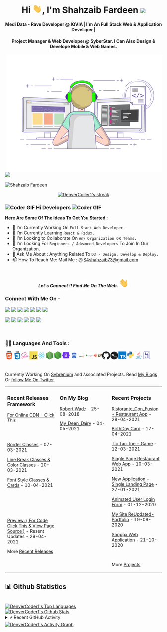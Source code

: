 <!-- First Main Heading -->
<h1 align="center"> Hi <img src="https://raw.githubusercontent.com/ABSphreak/ABSphreak/master/gifs/Hi.gif" width="30px">, I'm Shahzaib Fardeen <img src="https://emojis.slackmojis.com/emojis/images/1531849430/4246/blob-sunglasses.gif?1531849430" width="28"/> </h1>


<!-- Brief Text About Myself -->
<h4 align="center"> Medi Data - Rave Developer @ IQVIA | I'm An Full Stack Web & Application Developer | </h4>
<h4 align="center"> Project Manager & Web Developer @ SyberStar. I Can Also Design & Develope Mobile & Web Games. </h4>


<!-- Typing Master Picture --> 
<img align="right" alt="GIF" src="https://raw.githubusercontent.com/devSouvik/devSouvik/master/gif3.gif" width="500"/>
<br />
<br />


<!-- My Portfolio Bars -->
[<img src="https://img.shields.io/badge/-My_Website-000000?style=social&logo=google"/>]()



<!-- Profile Views -->
<p align="left"> <img src="https://komarev.com/ghpvc/?username=Shahzaibfardeen" alt="Shahzaib Fardeen" /> </p>


<!-- Center Social Icons Follow Tabs
<p align="center">
  <a href="https://www.youtube.com/c/DevProTips?sub_confirmation=1"><img alt="youtube subscribers" title="Subscribe to my YouTube channel" src="https://freshidea.com/jonah/youtube-api/subscribers-badge.php?color=red&label=Subscribe&style=for-the-badge"/></a> 
  <a href="https://www.youtube.com/c/DevProTips"><img alt="youtube views" title="YouTube views" src="https://freshidea.com/jonah/youtube-api/view-count-badge-temp.php?label=Views&color=e1ad0e&style=for-the-badge#2"/></a> 
  <a href="https://twitter.com/DenverCoder1"><img alt="followers" title="Follow me on Twitter" src="https://img.shields.io/twitter/follow/DenverCoder1?color=55960c&label=Follow&logo=twitter&logoColor=white&style=for-the-badge"/></a>
  <a href="https://github.com/DenverCoder1"><img alt="followers" title="Follow me on Github" src="https://img.shields.io/github/followers/DenverCoder1?color=236ad3&style=for-the-badge&logo=github&label=Follow"/></a>
  <a href="https://github.com/DenverCoder1/Simple-View-Counter"><img alt="views" title="Github views" src="https://freshidea.com/jonah/app/ghpvc/"/></a>
</p> -->


<!-- Github Streaks Stats -->
<p align="center">
  <a href="https://github.com/DenverCoder1/github-readme-streak-stats">
    <img title="🔥 Get streak stats for your profile at git.io/streak-stats" alt="DenverCoder1's streak" src="https://github-readme-streak-stats.herokuapp.com/?user=shahzaibfardeen&theme=black-ice&hide_border=true&stroke=0000&background=060A0CD0"/>
  </a>
</p>


<!-- Skyline
<div align="center"><table>
  <tr><th><a href="https://skyline.github.com/arshdeepsahni/2020"><img width="1000px" src="https://user-images.githubusercontent.com/56549294/109688463-4b205900-7baa-11eb-9a16-e8df056b2e14.gif"></a></th></tr>
</table></div> -->


<!-- Github Streaks Stats - Black & Orange Combo 
[![GitHub Streak](https://github-readme-streak-stats.herokuapp.com/?user=shahzaibfardeen&theme=highcontrast)](https://github.com/DenverCoder1/github-readme-streak-stats)
<br> -->


<!-- Main Content Of The Page -->
### <img src="https://media.giphy.com/media/Veq8KumKpSCcfZ71P1/giphy.gif" alt="Coder GIF" width="23" height="23"> Hi Developers <img src="https://media.giphy.com/media/Veq8KumKpSCcfZ71P1/giphy.gif" alt="Coder GIF" width="23" height="23">


**Here Are Some Of The Ideas To Get You Started :** 
- 🔭 I’m Currently Working On `Full Stack Web Developer.` <br>
- 🌱 I’m Currently Learning `React & Redux.` <br>
- 👯 I’m Looking to Collaborate On `Any Organization OR Teams.` <br>
- 🤔 I’m Looking For `Beginners / Advanced Developers` To Join In Our Organization. <br>
- 💬 Ask Me About : Anything Related To `D3 - Design, Develop & Deploy.` <br>
- 📫 How To Reach Me: Mail Me : @ S4shahzaib73@gmail.com <br>
<br>


<!-- ## 📘 My top open source projects For Later Purpose 
<table>
  <thead align="center">
    <tr border: none;>
      <td><b>📘 Project</b></td>
      <td><b>⭐ Stars</b></td>
      <td><b>🤝 Forks</b></td>
    </tr>
  </thead>
  <tbody>
    <tr>
      <td><a href="https://github.com/DenverCoder1/github-readme-streak-stats"><b>GitHub Readme Streak Stats</b></a></td>
      <td><img alt="Stars" src="https://img.shields.io/github/stars/DenverCoder1/github-readme-streak-stats?style=flat-square&labelColor=343b41"/></td>
      <td><img alt="Forks" src="https://img.shields.io/github/forks/DenverCoder1/github-readme-streak-stats?style=flat-square&labelColor=343b41"/></td>
    </tr>
    <tr>
      <td><a href="https://github.com/DenverCoder1/LaTeX-Gboard-Dictionary"><b>LaTeX-Gboard-Dictionary</b></a></td>
      <td><img alt="Stars" src="https://img.shields.io/github/stars/DenverCoder1/LaTeX-Gboard-Dictionary?style=flat-square&labelColor=343b41"/></td>
      <td><img alt="Forks" src="https://img.shields.io/github/forks/DenverCoder1/LaTeX-Gboard-Dictionary?style=flat-square&labelColor=343b41"/></td>
    </tr>
    <tr>
      <td><a href="https://github.com/DenverCoder1/github-readme-youtube-stats"><b>GitHub Readme YouTube Stats</b></a></td>
      <td><img alt="Stars" src="https://img.shields.io/github/stars/DenverCoder1/github-readme-youtube-stats?style=flat-square&labelColor=343b41"/></td>
      <td><img alt="Forks" src="https://img.shields.io/github/forks/DenverCoder1/github-readme-youtube-stats?style=flat-square&labelColor=343b41"/></td>
    </tr>
    <tr>
      <td><a href="https://github.com/DenverCoder1/unicode-formatter"><b>Unicode Formatter</b></a></td>
      <td><img alt="Stars" src="https://img.shields.io/github/stars/DenverCoder1/unicode-formatter?style=flat-square&labelColor=343b41"/></td>
      <td><img alt="Forks" src="https://img.shields.io/github/forks/DenverCoder1/unicode-formatter?style=flat-square&labelColor=343b41"/></td>
    </tr>
    <tr>
      <td><a href="https://github.com/DenverCoder1/Unedit-for-Reddit"><b>Unedit for Reddit</b></a></td>
      <td><img alt="Stars" src="https://img.shields.io/github/stars/DenverCoder1/Unedit-for-Reddit?style=flat-square&labelColor=343b41"/></td>
      <td><img alt="Forks" src="https://img.shields.io/github/forks/DenverCoder1/Unedit-for-Reddit?style=flat-square&labelColor=343b41"/></td>
    </tr>
  </tbody>
</table>-->


<!-- Find Me On The Web -->
<p align="center">
  <b><i>Let's Connect !! Find Me On The Web.</i></b>
	<img src="https://raw.githubusercontent.com/ABSphreak/ABSphreak/master/gifs/Hi.gif" width="30px">
</p>


<!-- Social Sites & Connecting -->
### Connect With Me On - 

[<img src="https://img.shields.io/badge/-Gmail-000000?style=social&logo=gmail" />](mailto:s4shahzaib73@gmail.com) 
[<img src="https://img.shields.io/badge/-LinkedIn-000000?style=social&logo=linkedin" />](https://www.linkedin.com/in/shahzaib-fardeen/) 
[<img src="https://img.shields.io/badge/-YouTube-000000?style=social&logo=youtube" />]() 
[<img src="https://img.shields.io/badge/-Pinterest-000000?style=social&logo=pinterest" />]() 
[<img src="https://img.shields.io/badge/-Repl.it-000000?style=social&logo=repl.it" />]()
[<img src="https://img.shields.io/badge/-Reddit-000000?style=social&logo=reddit" />]()
[<img src="https://img.shields.io/badge/-Medium-000000?style=social&logo=medium" />]()

[<img src="https://img.shields.io/badge/-Instagram-000000?style=social&logo=instagram" />](https://www.instagram.com/shahzaib_fardeen/)
[<img src="https://img.shields.io/badge/-Twitter-000000?style=social&logo=twitter" />](https://twitter.com/ShahzaibFardeen) 
[<img src="https://img.shields.io/badge/-Discord-000000?style=social&logo=discord" />]()
[<img src="https://img.shields.io/badge/-StackOverflow-000000?style=social&logo=stackoverflow" />]()
[<img src="https://img.shields.io/badge/-Dribbble-000000?style=social&logo=dribbble" />]() 
[<img src="https://img.shields.io/badge/-Behance-000000?style=social&logo=behance" />]()

<br />


<!-- Old Languages Tools Bar Big Size -->
### 👨‍💻 Languages And Tools :

<img align="left" alt="HTML5" width="26px" src="https://raw.githubusercontent.com/github/explore/80688e429a7d4ef2fca1e82350fe8e3517d3494d/topics/html/html.png" />
<img align="left" alt="CSS3" width="26px" src="https://raw.githubusercontent.com/github/explore/80688e429a7d4ef2fca1e82350fe8e3517d3494d/topics/css/css.png" />
<img align="left" alt="Sass" width="26px" src="https://raw.githubusercontent.com/github/explore/80688e429a7d4ef2fca1e82350fe8e3517d3494d/topics/sass/sass.png" />
<img align="left" alt="JS" width="26px" src="https://raw.githubusercontent.com/github/explore/80688e429a7d4ef2fca1e82350fe8e3517d3494d/topics/javascript/javascript.png" />
<img align="left" alt="React" width="26px" src="https://raw.githubusercontent.com/github/explore/80688e429a7d4ef2fca1e82350fe8e3517d3494d/topics/react/react.png" />
<img align="left" alt="Node.js" width="26px" src="https://raw.githubusercontent.com/github/explore/80688e429a7d4ef2fca1e82350fe8e3517d3494d/topics/nodejs/nodejs.png" />
<img align="left" alt="HTML5" width="26px" src="https://raw.githubusercontent.com/devicons/devicon/master/icons/nodejs/nodejs-original.svg" width="25px" height="25px"/>
<img align="left" alt="HTML5" width="26px" src="https://raw.githubusercontent.com/devicons/devicon/master/icons/bootstrap/bootstrap-plain.svg" width="25px" height="25px"/>
<img align="left" alt="SQL" width="26px" src="https://raw.githubusercontent.com/github/explore/80688e429a7d4ef2fca1e82350fe8e3517d3494d/topics/sql/sql.png" />
<img align="left" alt="MySQL" width="26px" src="https://raw.githubusercontent.com/github/explore/80688e429a7d4ef2fca1e82350fe8e3517d3494d/topics/mysql/mysql.png" />
<img align="left" alt="MongoDB" width="26px" src="https://raw.githubusercontent.com/github/explore/80688e429a7d4ef2fca1e82350fe8e3517d3494d/topics/mongodb/mongodb.png" />
<img align="left" alt="Git" width="26px" src="https://raw.githubusercontent.com/github/explore/80688e429a7d4ef2fca1e82350fe8e3517d3494d/topics/git/git.png" />
<img align="left" alt="GitHub" width="26px" src="https://raw.githubusercontent.com/github/explore/78df643247d429f6cc873026c0622819ad797942/topics/github/github.png" />
<img align="left" alt="HTML5" width="26px" src="https://raw.githubusercontent.com/github/explore/80688e429a7d4ef2fca1e82350fe8e3517d3494d/topics/terminal/terminal.png" />
<img align="left" alt="HTML5" width="26px" src="https://raw.githubusercontent.com/devicons/devicon/master/icons/typescript/typescript-original.svg" width="25px" height="25px"/>
<img align="left" alt="HTML5" width="26px" src="https://raw.githubusercontent.com/devicons/devicon/master/icons/python/python-original.svg" width="25px" height="25px"/>
<img align="left" alt="HTML5" width="26px" src="https://raw.githubusercontent.com/devicons/devicon/master/icons/java/java-original.svg" width="25px" height="25px"/>
<img align="left" alt="HTML5" width="26px" src="https://raw.githubusercontent.com/devicons/devicon/master/icons/heroku/heroku-original.svg" width="25px" height="25px"/>
<br />
<br />


<!-- Details / Blog / Recent Table-->
<br>

Currently Working On [Sybrenium](https://github.com/Syber-Lab) and Associated Projects. Read [My Blogs](https://www.linkedin.com/in/shahzaib-fardeen/) Or [follow Me On Twitter](https://twitter.com/shahzaibfardeen).
<table><tr><td valign="top" width="33%">


### Recent Releases Framework
<!-- recent_releases starts -->

[For Online CDN - Click This](https://github.com/Syber-Lab/Sybrenium)

<br> <br>

[Border Classes](https://github.com/Syber-Lab/Sybrenium) - 07-03-2021

[Line Break Classes & Color Classes](https://github.com/Syber-Lab/Sybrenium) - 20-03-2021

[Font Style Classes & Cards](https://github.com/Syber-Lab/Sybrenium) - 10-04-2021

<br> <br> <br> <br>

[Preview: ( For Code Click This & View Page Source )](https://yaseen549.github.io/sybrenium-code-review/) - Resent Updates - 29-04-2021

More [Recent Releases](https://github.com/Syber-Lab/Sybrenium)

<!-- Recent Releases Ends -->
</td><td valign="top" width="33%">


### On My Blog
<!-- Blog Starts -->


[Robert Wade](https://medium.com/@robewawebdesign/how-100-days-of-code-changed-my-life-37cdc891db73) - 25-08-2018

[My_Deen_Dairy](https://github.com/Shahzaibfardeen/My_Deen_Dairy) - 04-05-2021


<!-- Blog Ends -->
</td><td valign="top" width="33%">

### Recent Projects
<!-- Starts -->

[Ristorante_Con_Fusion - Restaurant App](https://shahzaibfardeen.github.io/Ristorante_Con_Fusion/) - 28-04-2021

[BirthDay Card](https://shahzaibfardeen.github.io/Hapie_Bday_Sadu/) - 17-04-2021

[Tic Tac Toe - Game](https://shahzaibfardeen.github.io/Tic_Tac_Toe/) - 12-03-2021

[Single Page Restaurant Web App](https://shahzaibfardeen.github.io/Chinese-Single_Landing_Webpage/index.html) - 10-03-2021

[New Application - Single Landing Page](https://shahzaibfardeen.github.io/Syberstar-Application/) - 27-01-2021

[Animated User Login Form](https://shahzaibfardeen.github.io/Login-Form/) - 01-12-2020

[My Site ReUpdated- Portfolio](https://shahzaibfardeen.github.io/My_Site_Remake/) - 19-09-2020

[Shoppx Web Application](https://shahzaibfardeen.github.io/Syberstore_Shoppx/) - 21-10-2020

<br>

More [Projects](https://github.com/Shahzaibfardeen/Shahzaibfardeen/blob/main/Recent%20Projects.md)

<!-- Ends -->
</td></tr></table>
<!--End Part Of The Table -->


<!-- New App / Web Site Release Site -->
<!-- <div align="center">
	
[![][logo-url]][repo-url]  

**Tailwind CSS Components**  
[ [See repo ↗︎][repo-url] ]
  

</div>

[![][banner-url]][repo-url]  


[logo-url]: https://raw.githubusercontent.com/saadeghi/files/main/daisyui/logo.svg
[repo-url]: https://github.com/saadeghi/daisyui
[banner-url]: https://raw.githubusercontent.com/saadeghi/files/main/daisyui/presentation/dark-theme-wide.png -->
<!-- End Of The Marketing Site -->


<!-- Updated Github Stats -->
## 📊 Github Statistics
<br/>	
	<a href="https://github.com/anuraghazra/github-readme-stats"><img alt="DenverCoder1's Top Languages" src="https://github-readme-stats.vercel.app/api/top-langs/?username=shahzaibfardeen&langs_count=8&layout=compact&theme=react&hide_border=true&bg_color=0D1117" /></a>
	<br />
	<a href="https://github.com/anuraghazra/github-readme-stats"><img alt="DenverCoder1's Github Stats" src="https://github-readme-stats.vercel.app/api?username=shahzaibfardeen&show_icons=true&count_private=true&theme=react&hide_border=true&bg_color=0D1117" /> </a>

<!-- Top Languages White Color 
[![Top Langs](https://github-readme-stats.vercel.app/api/top-langs/?username=shahzaibfardeen&layout=compact)](https://github.com/anuraghazra/github-readme-stats) -->

 <!-- Github Stats White Color 
[![Shahzaib's GitHub stats](https://github-readme-stats.vercel.app/api?username=shahzaibfardeen&show_icons=true)](https://github.com/anuraghazra/github-readme-stats) -->


<details>
  <summary>⚡ Recent GitHub Activity</summary>
  <br/>

<!--START_SECTION:activity-->

1. ❗️  Opened Issue [#001](https://github.com/Syber-Lab/Sybrenium/issues?q=label%3A%22good+first+issue%22+is%3Aissue+is%3Aopen) in [Syber-Lab/Sybrenium](https://github.com/Syber-Lab)
2. 🎉 Merged PR [#97]
3. ❗️  Closed issue [#000](https://github.com/Syber-Lab/syberstar-minified) in [Syberstar Minified](https://github.com/Syber-Lab/syberstar-minified)
4. 💪 Opened PR [#97]
5. 🗣 Commented on [#96]

<!-- END SECTION :Activity -->

</details>
<!-- https://github.com/ashutosh00710/github-readme-activity-graph -->
<!-- Activity Graph -->
<a href="https://github.com/ashutosh00710/github-readme-activity-graph"><img alt="DenverCoder1's Activity Graph" src="https://activity-graph.herokuapp.com/graph?username=shahzaibfardeen&bg_color=0D1117&color=5BCDEC&line=5BCDEC&point=FFFFFF&hide_border=true" /></a>

<!-- Additionals Techs
### Flexible With -
[<img src="https://img.shields.io/badge/-Linux-000000?style=social&logo=linux" />](#)
[<img src="https://img.shields.io/badge/-Windows-000000?style=social&logo=windows" />](#) 
[<img src="https://img.shields.io/badge/-Macintosh-000000?style=social&logo=apple" />](#)
[<img src="https://img.shields.io/badge/-Debian-000000?style=social&logo=debian" />](#) 
[<img src="https://img.shields.io/badge/-Ubuntu-000000?style=social&logo=ubuntu" />](#)
[<img src="https://img.shields.io/badge/-Fedora-000000?style=social&logo=fedora" />](#)
[<img src="https://img.shields.io/badge/-Cent_Os-000000?style=social&logo=centos" />](#)
[<img src="https://img.shields.io/badge/-Android-000000?style=social&logo=android" />](#)
[<img src="https://img.shields.io/badge/-Apple_iOS-000000?style=social&logo=iOS" />](#) -->


<!-- Framework & Stacks Bar
### Frameworks & Stack -
![Flutter](https://img.shields.io/badge/-Flutter-blue?style=for-the-badge&logo=flutter)
![Android](https://img.shields.io/badge/-Android-green?style=for-the-badge&logo=android)
![iOS](https://img.shields.io/badge/-iOS-C0C0C0?style=for-the-badge&logo=apple)
![Flask](https://img.shields.io/badge/-Flask-blue?style=for-the-badge&logo=Flask)
![BootStrap](https://img.shields.io/badge/-Bootstrap-563D7C?style=for-the-badge&logo=bootstrap)
![JavaScript](https://img.shields.io/badge/-Node.js-black?style=for-the-badge&logo=javascript)
![JavaScript](https://img.shields.io/badge/-Express.js-black?style=for-the-badge&logo=javascript)
![My SQL](https://img.shields.io/badge/-MySQL-pink?style=for-the-badge&logo=mysql) -->

<!-- Gaming Tabs
### Gaming Engines -
![Unity3D](https://img.shields.io/badge/-Unity3D-black?style=for-the-badge&logo=unity)
![Construct 2](https://img.shields.io/badge/-Construct_2-000000?style=for-the-badge&logo=construct)
![UnrealEngine](https://img.shields.io/badge/-UnrealEngine-orange?style=for-the-badge&logo=unrealengine)
![GodotEngine](https://img.shields.io/badge/-Godot_Engine-000000?style=for-the-badge&logo=godotengine) -->

<!-- All Programming Languages
### Languages -
![JavaScript](https://img.shields.io/badge/-JavaScript-yellow?style=for-the-badge&logo=JavaScript)
![PHP](https://img.shields.io/badge/-php-black?style=for-the-badge&logo=php)
![jQuery](https://img.shields.io/badge/-jQuery-blue?style=for-the-badge&logo=jQuery)
![MySql](https://img.shields.io/badge/-MySql-orange?style=for-the-badge&logo=MySql)
![MongoDB](https://img.shields.io/badge/-MongoDB-black?style=for-the-badge&logo=MongoDB)
![Python](https://img.shields.io/badge/-Python-F7F7F7?style=for-the-badge&logo=Python)
![Dart](https://img.shields.io/badge/-Dart-152030?style=for-the-badge&logo=Dart)
![Java](https://img.shields.io/badge/-java-F09522?style=for-the-badge&logo=java)
![HTML 5](https://img.shields.io/badge/-HTML5-E34F26?style=for-the-badge&logo=html5&logoColor=white)
![CSS 3](https://img.shields.io/badge/-CSS3-1572B6?style=for-the-badge&logo=css3)
![C](https://img.shields.io/badge/-C-3D46C6?style=for-the-badge&logo=c)
![C++](https://img.shields.io/badge/-C++-00427E?style=for-the-badge&logo=c)
![TypeScript](https://img.shields.io/badge/-TypeScript-blue?style=for-the-badge&logo=TypeScript) -->

<!-- Tools & Techs 
### Tools -
![Git](https://img.shields.io/badge/-Git-black?style=for-the-badge&logo=git)
![GitLab](https://img.shields.io/badge/-GitLab-FCA121?style=for-the-badge&logo=gitlab)
![GitHub](https://img.shields.io/badge/-GitHub-181717?style=for-the-badge&logo=github)
![BitBucket](https://img.shields.io/badge/-BitBucket-2684FF?style=for-the-badge&logo=bitbucket)
![Firebase](https://img.shields.io/badge/-Firebase-181717?style=for-the-badge&logo=firebase)
![Heroku](https://img.shields.io/badge/-Heroku-430098?style=for-the-badge&logo=heroku)
![Netlify](https://img.shields.io/badge/-Netlify-black?style=for-the-badge&logo=Netlify)
![Vercel](https://img.shields.io/badge/-Vercel-blue?style=for-the-badge&logo=Vercel)
![Eclipse](https://img.shields.io/badge/-Eclipse-430098?style=for-the-badge&logo=Eclipse)
![Android](https://img.shields.io/badge/-AndroidStudio-green?style=for-the-badge&logo=Android)
![Anaconda](https://img.shields.io/badge/-Anaconda-181717?style=for-the-badge&logo=anaconda)
![Google Cloud](https://img.shields.io/badge/Google%20Cloud-black?style=for-the-badge&logo=google-cloud) -->


<!-- Github Profile Trophy
<p align="center">
[![trophy](https://github-profile-trophy.vercel.app/?username=shahzaibfardeen)](https://github.com/ryo-ma/github-profile-trophy)
 </p> -->
